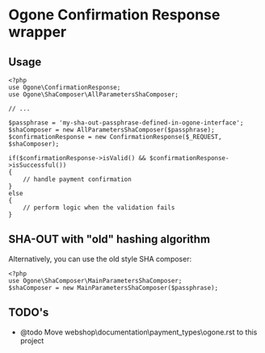# Ogone Confirmation Response wrapper #

## Usage ##

  	<?php
	use Ogone\ConfirmationResponse;
	use Ogone\ShaComposer\AllParametersShaComposer;

	// ...

	$passphrase = 'my-sha-out-passphrase-defined-in-ogone-interface';
	$shaComposer = new AllParametersShaComposer($passphrase);
	$confirmationResponse = new ConfirmationResponse($_REQUEST, $shaComposer);

	if($confirmationResponse->isValid() && $confirmationResponse->isSuccessful())
	{
		// handle payment confirmation
	}
	else
	{
		// perform logic when the validation fails
	}

## SHA-OUT with "old" hashing algorithm ##

Alternatively, you can use the old style SHA composer: 

 	<?php
	use Ogone\ShaComposer\MainParametersShaComposer;
	$shaComposer = new MainParametersShaComposer($passphrase);

## TODO's ##

- @todo Move webshop\documentation\payment_types\ogone.rst to this project